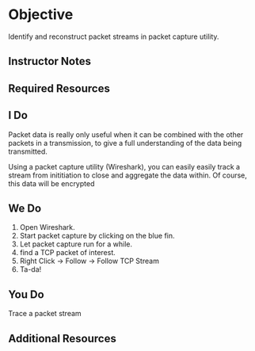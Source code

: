 # Objective
Identify and reconstruct packet streams in packet capture utility.

## Instructor Notes

## Required Resources

## I Do
Packet data is really only useful when it can be combined with the other packets in a transmission, to give a full understanding of the data being transmitted. 

Using a packet capture utility (Wireshark), you can easily easily track a stream from inititiation to close and aggregate the data within. Of course, this data will be encrypted

## We Do

1. Open Wireshark.
2. Start packet capture by clicking on the blue fin. 
3. Let packet capture run for a while. 
4. find a TCP packet of interest. 
5. Right Click -> Follow -> Follow TCP Stream
6. Ta-da!

## You Do
Trace a packet stream 

## Additional Resources

<!--stackedit_data:
eyJoaXN0b3J5IjpbMTgxNjAwMjM3LC0xMDY1MzAwNTgzLC0xND
cwNTI4MjU3LC0xMzAyMzgxMjk3XX0=
-->